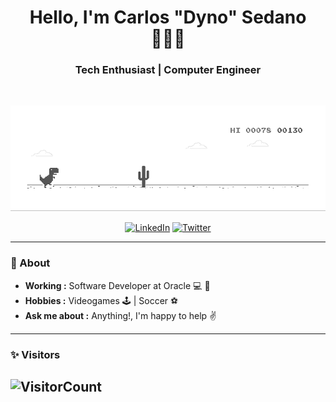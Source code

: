 <!--
**Dynotum/dynotum** is a ✨ _special_ ✨ repository because its `README.md` (this file) appears on your GitHub profile.

Here are some ideas to get you started:

- 🔭 I’m currently working on ...
- 🌱 I’m currently learning ...
- 👯 I’m looking to collaborate on ...
- 🤔 I’m looking for help with ...
- 💬 Ask me about ...
- 📫 How to reach me: ...
- 😄 Pronouns: ...
- ⚡ Fun fact: ...
-->

<h1 align="center"> Hello, I'm Carlos "Dyno" Sedano 🧙🏻‍♂️ </h1>

<h3 align="center">  Tech Enthusiast | Computer Engineer </h3> <br>

![Dino](https://raw.githubusercontent.com/sanket9006/sanket9006/master/dino.gif)


<div align="center">

<a align="center" href="https://www.linkedin.com/in/carlos-sedano/" target="_blank"><img src="https://img.shields.io/badge/LinkedIn-%230077B5.svg?&style=flat-square&logo=linkedin&logoColor=white" alt="LinkedIn"></a>
<a align="center" href="https://twitter.com/DynoSeda" target="_blank"><img src="https://img.shields.io/badge/-Twitter-1da1f2?style=flat-square&labelColor=1da1f2&logo=twitter&logoColor=white" alt="Twitter"></a>

</div>

---------------------------------------------------------------------------------------------------------------------------------------------------------------------------------
### 🤔 About
-  **Working :**  Software Developer at Oracle :computer: 🔴
-  **Hobbies :**  Videogames 🕹️ | Soccer ⚽
-  **Ask me about :** Anything!, I'm happy to help :v:

--------------------------------------------------------------------------------------------------------------------------------------------------------------------


### ✨ Visitors 
![VisitorCount](https://profile-counter.glitch.me/{dynotum}/count.svg)
-------------------------------------------------------------------------------------------------------------------------------------------------------------------------------
